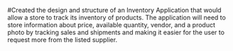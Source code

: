 #Created the design and structure of an Inventory Application that would allow a store to track its inventory of products. The application will need to store information about price, available quantity, vendor, and a product photo by tracking sales and shipments and making it easier for the user to request more from the listed supplier.
